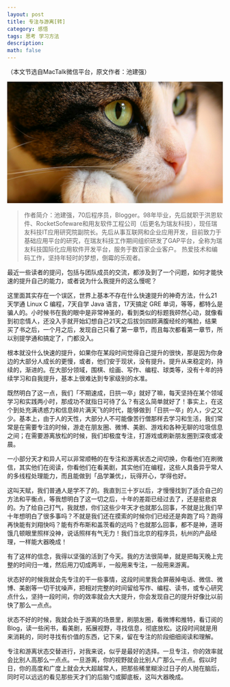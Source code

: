 ```yaml
---
layout: post
title: 专注与游离[转]
category: 感悟
tags: 思考 学习方法
description: 
math: false
---
```

（本文节选自MacTalk微信平台，原文作者：池建强）

![Theme illustration](/res/img/concentration-cat.jpg)

>作者简介：池建强，70后程序员，Blogger。98年毕业，先后就职于洪恩软件、RocketSofeware和用友软件工程公司（后更名为瑞友科技），现任瑞友科技IT应用研究院副院长。先后从事互联网和企业应用开发，目前致力于基础应用平台的研究，在瑞友科技工作期间组织研发了GAP平台，全称为瑞友科技国际化应用软件开发平台，服务于数百家企业客户。 热爱技术和编码工作，坚持年轻时的梦想，倒霉的乐观者。

<!-- more -->

最近一些读者的提问，包括与团队成员的交流，都涉及到了一个问题，如何才能快速的提升自己的能力，或者说为什么我提升的这么慢呢？

这里面其实存在一个误区，世界上基本不存在什么快速提升的神奇方法，什么21天学通 Linux C 编程，7天自学 Java 语言，17天搞定 GRE 单词，等等，都特么是骗人的。小时候书在我的眼中是非常神圣的，看到类似的标题我砰然心动，就像看到初恋情人，还没入手就开始幻想自己21天之后拔剑四顾满腹经纶的嘴脸，结果买了书之后，一个月之后，发现自己只看了第一章节，而且每次都看第一章节，所以别提学通和搞定了，门都没入。

根本就没什么快速的提升，如果你在某段时间觉得自己提升的很快，那是因为你身边的大部分人成长的更慢，或者，他们安于现状，没有提升。提升从来稳定的，持续的，渐进的。在大部分领域，围棋、绘画、写作、编程、球类等，没有十年的持续学习和自我提升，基本上很难达到专家级别的水准。

既然明白了这一点，我们「不期速成，日拱一卒」就好了嘛，每天坚持在某个领域学习和实践两小时，那成功不就指日可待了么？有这么简单就好了！事实上，在这个到处充满诱惑力和信息碎片满天飞的时代，能够做到「日拱一卒」的人，少之又少。基本上，由于人的天性，大部分人不可能像苦行僧那样去学习和生活，我们常常是在需要专注的时候，游走在朋友圈、微博、美剧、游戏和各种无聊的垃圾信息之间；在需要游离放松的时候，我们却极度专注，打游戏或刷新朋友圈到深夜或凌晨。

一小部分天才和异人可以非常顺畅的在专注和游离状态之间切换，你看他们在刷微信，其实他们在阅读，你看他们在看美剧，其实他们在编程，这些人具备异乎常人的多线程处理能力，而且能做到「品学兼优」，玩得开心，学得也好。

这叫天赋，我们普通人是学不了的。我直到三十岁以后，才慢慢找到了适合自己的方法和平衡点，等我想明白了这一切之后，十年的差距已经过去了，还是挺悲哀的。为了给自己打气，我就想，你们这些少年天才也就那么回事，不就是比我们早十年想明白了很多事吗？不就是我们还在摸索的时候你们已经还是奔跑了吗？跑得再快能有刘翔快吗？能有乔布斯和盖茨看的远吗？也就那么回事，都不是神，道哥饿几顿眼里照样没神，说话照样有气无力！我们当北京的程序员，杭州的产品经理，一样能大器晚成！

有了这样的信念，我得以坚强的活到了今天。我的方法很简单，就是把每天晚上完整的时间归一堆，然后用刀切成两半，一般用来专注，一般用来游离。

状态好的时候我就会先专注的干一些事情，这段时间里我会屏蔽掉电话、微信、微博、美剧等一切干扰噪声，把相对完整的时间留给写作、编程、读书，或专心研究点什么，坚持一段时间，你的效率就会大大提升，你会发现自己的提升好像比以前快了那么一点点。

状态不好的时候，我就会处于游离的场景里，刷朋友圈，看微博和推特，看订阅的 Blog，读一些闲书，看美剧，拓展视野，寻找信息，彻底放松。这段时间就是用来消耗的，同时寻找有价值的东西，记下来，留在专注的阶段细细阅读和理解。

专注和游离状态交替进行，对我来说，似乎是最好的选择。一旦专注，你的效率就会比别人高那么一点点。一旦游离，你的视野就会比别人广那么一点点。假以时日，你的高度和广度上就会大大超越常人，把那些稀里糊涂过日子的人抛在脑后，同时可以远远的看见那些天才们的后脑勺或脚底板，这叫大器晚成。
